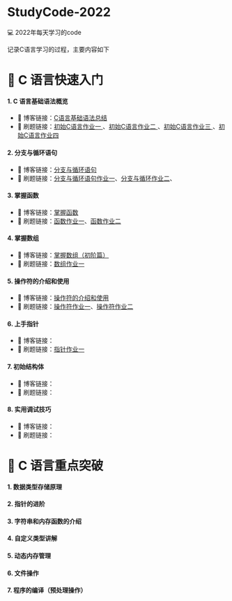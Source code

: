 # StudyCode-2022
💻  2022年每天学习的code

记录C语言学习的过程，主要内容如下

# 🍟 C 语言快速入门

#### 1. C 语言基础语法概览

- 🥐  博客链接：[C语言基础语法总结](https://blog.csdn.net/m0_63325890/article/details/122208282)
- 📝 刷题链接：[初始C语言作业一 ](https://www.cnblogs.com/LuvKobe/articles/16255440.html)、[初始C语言作业二 ](https://www.cnblogs.com/LuvKobe/articles/16255413.html)、[初始C语言作业三 ](https://www.cnblogs.com/LuvKobe/articles/16255502.html)、[初始C语言作业四 ](https://www.cnblogs.com/LuvKobe/articles/16255514.html)

#### 2. 分支与循环语句

- 🥐  博客链接：[分支与循环语句](https://blog.csdn.net/m0_63325890/article/details/122284917)
- 📝 刷题链接：[分支与循环语句作业一](https://github.com/LuvKobe/StudyCode-2022/blob/main/test_04_27/分支与循环语句作业一.md)、[分支与循环作业二](https://github.com/LuvKobe/StudyCode-2022/blob/main/test_05_10/分支与循环作业二.md)、

#### 3. 掌握函数

- 🥐  博客链接：[掌握函数](https://blog.csdn.net/m0_63325890/article/details/122445552)
- 📝 刷题链接：[函数作业一](https://github.com/LuvKobe/StudyCode-2022/blob/main/test_05_11/函数作业一.md)、[函数作业二](https://github.com/LuvKobe/StudyCode-2022/blob/main/test_05_19/函数作业二.md)

#### 4. 掌握数组

- 🥐  博客链接：[掌握数组（初阶篇）](https://blog.csdn.net/m0_63325890/article/details/121549181)
- 📝 刷题链接：[数组作业一](https://github.com/LuvKobe/StudyCode-2022/blob/main/test_06_06/数组作业一.md)

#### 5. 操作符的介绍和使用

- 🥐  博客链接：[操作符的介绍和使用](https://blog.csdn.net/m0_63325890/article/details/121442688)
- 📝 刷题链接：[操作符作业一](https://github.com/LuvKobe/StudyCode-2022/blob/main/test_06_07/操作符作业一.md)、[操作符作业二](https://github.com/LuvKobe/StudyCode-2022/blob/main/test_06_08/操作符作业二.md)

#### 6. 上手指针

- 🥐  博客链接：
- 📝 刷题链接：[指针作业一](https://github.com/LuvKobe/StudyCode-2022/blob/main/test_06_08/指针作业一.md)

#### 7. 初始结构体

- 🥐  博客链接：
- 📝 刷题链接：

#### 8. 实用调试技巧

- 🥐  博客链接：
- 📝 刷题链接：

# 🌭 C 语言重点突破

#### 1. 数据类型存储原理

#### 2. 指针的进阶

#### 3. 字符串和内存函数的介绍

#### 4. 自定义类型讲解

#### 5. 动态内存管理

#### 6. 文件操作

#### 7. 程序的编译（预处理操作）

